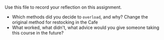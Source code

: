 Use this file to record your reflection on this assignment.

- Which methods did you decide to `overload`, and why?
Change the original method for restocking in the Cafe
- What worked, what didn't, what advice would you give someone taking this course in the future?
